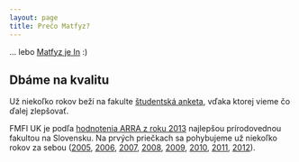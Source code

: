 ```yaml
---
layout: page
title: Prečo Matfyz?
---
```


... lebo [Matfyz je In](https://www.facebook.com/MatfyzJeIn) :)

## Dbáme na kvalitu
Už niekoľko rokov beží na fakulte [študentská anketa](https://anketa.fmph.uniba.sk), vďaka ktorej vieme čo ďalej zlepšovať.

FMFI UK je podľa [hodnotenia ARRA z roku 2013](http://www.arra.sk/ranking-2013) najlepšou prírodovednou fakultou na Slovensku. Na prvých priečkach sa pohybujeme už niekoľko rokov za sebou ([2005](http://www.arra.sk/ranking-2005), [2006](http://www.arra.sk/ranking-2006), [2007](http://www.arra.sk/ranking-2007), [2008](http://www.arra.sk/ranking-2008), [2009](http://www.arra.sk/ranking-2009), [2010](http://www.arra.sk/ranking-2010), [2011](http://www.arra.sk/ranking-2011), [2012](http://www.arra.sk/ranking-2012)).
